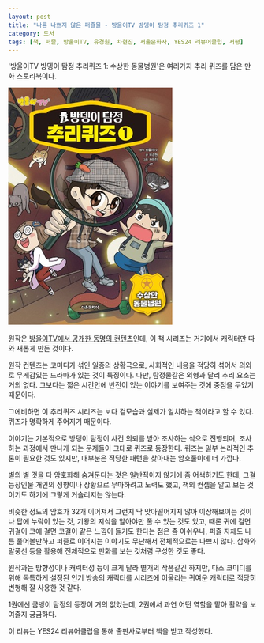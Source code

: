 ```yaml
---
layout: post
title: "나름 나쁘지 않은 퍼즐물 - 방울이TV 방뎅이 탐정 추리퀴즈 1"
category: 도서
tags: [책, 퍼즐, 방울이TV, 유경원, 차현진, 서울문화사, YES24 리뷰어클럽, 서평]
---
```


'방울이TV 방뎅이 탐정 추리퀴즈 1: 수상한 동물병원'은
여러가지 추리 퀴즈를 담은 만화 스토리북이다.

![표지](/images/book/bangul-tv-bangdengi-detective-puzzles-1-book-h480.jpg)

원작은 [방울이TV에서 공개한 동명의 컨텐츠](https://www.youtube.com/watch?v=ptZvTCEqJUQ&list=PLWEPx4KIT0D6cCfOC1bECROt_o2boySAl)인데,
이 책 시리즈는 거기에서 캐릭터만 따와 새롭게 만든 것이다.

원작 컨텐츠는 코미디가 섞인 일종의 상황극으로,
사회적인 내용을 적당히 섞어서 의외로 무게감있는 드라마가 있는 것이 특징이다.
다만, 탐정물같은 외형과 달리 추리 요소는 거의 없다.
그보다는 짧은 시간안에 반전이 있는 이야기를 보여주는 것에 중점을 두었기 때문이다.

그에비하면 이 추리퀴즈 시리즈는 보다 겉모습과 실제가 일치하는 책이라고 할 수 있다.
퀴즈가 명확하게 주어지기 때문이다.

이야기는 기본적으로 방뎅이 탐정이 사건 의뢰를 받아 조사하는 식으로 진행되며,
조사하는 과정에서 만나게 되는 문제들이 그대로 퀴즈로 등장한다.
퀴즈는 일부 논리적인 추론이 필요한 것도 있지만,
대부분은 적당한 패턴을 찾아내는 암호풀이에 더 가깝다.

별의 별 것을 다 암호화해 숨겨둔다는 것은 일반적이지 않기에 좀 어색하기도 한데,
그걸 등장인물 개인의 성향이나 상황으로 무마하려고 노력도 했고,
책의 컨셉을 알고 보는 것이기도 하기에 그렇게 거슬리지는 않는다.

비슷한 정도의 암호가 32개 이어져서 그런지
딱 맞아떨어지지 않아 이상해보이는 것<!-- 예: ㅇ이 남는 1번 퀴즈 -->이나
답에 누락이 있는 것<!-- 예: 7번 퀴즈 -->,
기왕의 지식을 알아야만 풀 수 있는 것<!-- 예: 29번 퍼즐 -->도 있고,
때론 귀에 걸면 귀걸이 코에 걸면 코걸이 같은 느낌이 들기도 한다는 점은 좀 아쉬우나,
퍼즐 자체도 나름 풀어볼만하고
퍼즐로 이어지는 이야기도 무난해서 전체적으로는 나쁘지 않다.
삽화와 말풍선 등을 활용해 전체적으로 만화를 보는 것처럼 구성한 것도 좋다.

원작과는 방향성이나 캐릭터성 등이 크게 달라 별개의 작품같긴 하지만,
다소 코미디를 위해 독특하게 설정된 인기 방송의 캐릭터를
시리즈에 어울리는 귀여운 캐릭터로 적당히 변형해 잘 사용한 것 같다.

1권에선 굼벵이 탐정의 등장이 거의 없었는데,
2권에서 과연 어떤 역할을 맡아 활약을 보여줄지 궁금하다.



<div class="im im-info">
이 리뷰는 YES24 리뷰어클럽을 통해 출판사로부터 책을 받고 작성했다.
</div>
